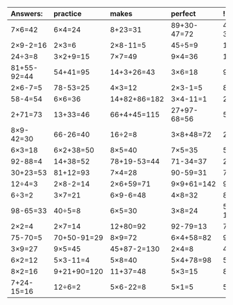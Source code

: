 | Answers: | practice | makes | perfect | ! |
| :--- | :--- | :--- | :--- | :--- |
| 7×6=42 | 6×4=24 | 8+23=31 | 89+30-47=72 | 47+26-33=40 | 
| 2×9-2=16 | 2×3=6 | 2×8-11=5 | 45÷5=9 | 16÷4=4 | 
| 24÷3=8 | 3×2+9=15 | 7×7=49 | 9×4=36 | 13+3=16 | 
| 81+55-92=44 | 54+41=95 | 14+3+26=43 | 3×6=18 | 9+57=66 | 
| 2×6-7=5 | 78-53=25 | 4×3=12 | 2×3-1=5 | 8×9-35=37 | 
| 58-4=54 | 6×6=36 | 14+82+86=182 | 3×4-11=1 | 29+60=89 | 
| 2+71=73 | 13+33=46 | 66+4+45=115 | 27+97-68=56 | 54-44=10 | 
| 8×9-42=30 | 66-26=40 | 16÷2=8 | 3×8+48=72 | 2×6=12 | 
| 6×3=18 | 6×2+38=50 | 8×5=40 | 7×5=35 | 5×2=10 | 
| 92-88=4 | 14+38=52 | 78+19-53=44 | 71-34=37 | 2×8=16 | 
| 30+23=53 | 81+12=93 | 7×4=28 | 90-59=31 | 71-52=19 | 
| 12÷4=3 | 2×8-2=14 | 2×6+59=71 | 9×9+61=142 | 9×7-28=35 | 
| 6÷3=2 | 3×7=21 | 6×9-6=48 | 4×8=32 | 8×2+38=54 | 
| 98-65=33 | 40÷5=8 | 6×5=30 | 3×8=24 | 54+6-15=45 | 
| 2×2=4 | 2×7=14 | 12+80=92 | 92-79=13 | 75+1+3=79 | 
| 75-70=5 | 70+50-91=29 | 8×9=72 | 6×4+58=82 | 96-50=46 | 
| 3×9=27 | 9×5=45 | 45+87-2=130 | 2×4=8 | 41-13=28 | 
| 6×2=12 | 5×3-11=4 | 5×8=40 | 5×4+78=98 | 5×9=45 | 
| 8×2=16 | 9+21+90=120 | 11+37=48 | 5×3=15 | 8×3=24 | 
| 7+24-15=16 | 12÷6=2 | 5×6-22=8 | 5×1=5 | 5×6+68=98 | 
